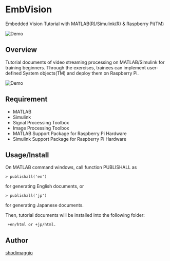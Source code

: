 # EmbVision

Embedded Vision Tutorial with MATLAB(R)/Simulink(R) & Raspberry Pi(TM)

![Demo](https://raw.githubusercontent.com/wiki/shodimaggio/EmbVision/images/slide1.PNG)

## Overview

Tutorial documents of video streaming processing on MATLAB/Simulink for training beginners. 
Through the exercises, trainees can implement user-defined System objects(TM) and deploy them on Raspberry Pi.

![Demo](https://raw.githubusercontent.com/wiki/shodimaggio/EmbVision/images/slide2.PNG)

## Requirement

- MATLAB
- Simulink
- Signal Processing Toolbox
- Image Processing Toolbox
- MATLAB Support Package for Raspberry Pi Hardware
- Simulink Support Package for Raspberry Pi Hardware

## Usage/Install

On MATLAB command windows, call function PUBLISHALL as

    > publishall('en')

for generating English documents, or

    > publishall('jp')

for generating Japanese documents.

Then, tutorial documents will be installed into the following folder:

     +en/html or +jp/html.

## Author

[shodimaggio](https://github.com/shodimaggio/)
